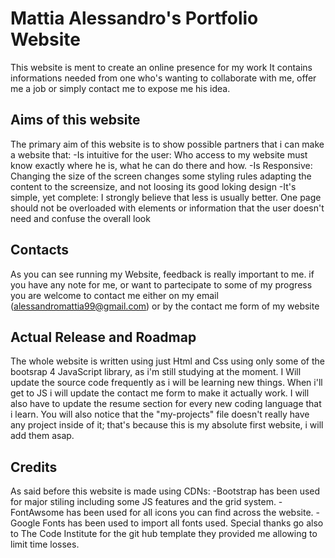 # Mattia Alessandro's Portfolio Website

This website is ment to create an online presence for my work
It contains informations needed from one who's wanting to collaborate with me, offer me a job or simply contact me
to expose me his idea.

## Aims of this website

The primary aim of this website is to show possible partners that i can make a website that:
-Is intuitive for the user:
 Who access to my website must know exactly where he is, what he can do there and how.
-Is Responsive:
 Changing the size of the screen changes some styling rules adapting the content to the screensize, and not loosing
 its good loking design
-It's simple, yet complete:
 I strongly believe that less is usually better. One page should not be overloaded with elements or information that
 the user doesn't need and confuse the overall look
## Contacts
As you can see running my Website, feedback is really important to me. if you have any note for me, or want to partecipate
to some of my progress you are welcome to contact me either on my email (alessandromattia99@gmail.com) or by the contact me form of my website 

## Actual Release and Roadmap
The whole website is written using just Html and Css using only some of the bootsrap 4 JavaScript library, as i'm still studying at the moment.
I Will update the source code frequently as i will be learning new things. When i'll get to JS i will update the contact me form to make it actually work.
I will also have to update the resume section for every new coding language that i learn. You will also notice that the "my-projects" file doesn't really
have any project inside of it; that's because this is my absolute first website, i will add them asap.

## Credits
As said before this website is made using CDNs:
-Bootstrap has been used for major stiling including some JS features and the grid system.
-FontAwsome has been used for all icons you can find across the website.
-Google Fonts has been used to import all fonts used.
Special thanks go also to The Code Institute for the git hub template they provided me allowing to limit time losses.
